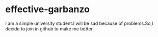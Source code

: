 # effective-garbanzo
I am a simple university student.I will be sad because of problems.So,I decide to join in github to make me better.
